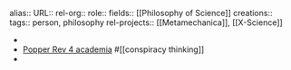 alias::
URL::
rel-org::
role::
fields:: [[Philosophy of Science]] 
creations:: 
tags:: person, philosophy
rel-projects:: [[Metamechanica]], [[X-Science]] 

-
- [Popper Rev 4 academia](https://philpapers.org/archive/PIGPRO.pdf) #[[conspiracy thinking]]
-